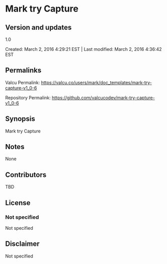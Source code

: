 

# Mark try Capture

## Version and updates

1.0

Created: March 2, 2016  4:29:21 EST | Last modified: March 2, 2016  4:36:42 EST

## Permalinks

Valcu Permalink: https://valcu.co/users/mark/doc_templates/mark-try-capture-v1_0-6

Repository Permalink: https://github.com/valcucodev/mark-try-capture-v1_0-6

## Synopsis

Mark try Capture

## Notes

None

## Contributors

TBD

## License

### Not specified


  Not specified


## Disclaimer


  Not specified
